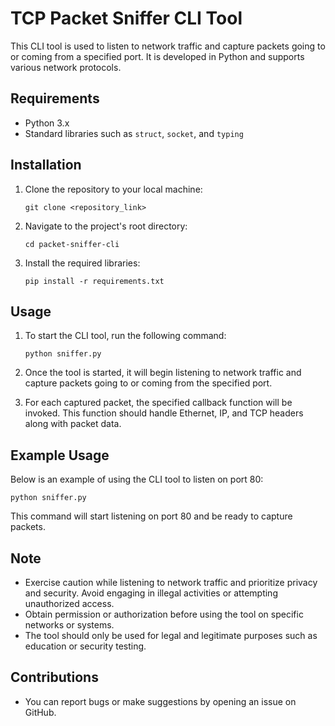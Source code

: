 # TCP Packet Sniffer CLI Tool

This CLI tool is used to listen to network traffic and capture packets going to or coming from a specified port. It is developed in Python and supports various network protocols.

## Requirements

- Python 3.x
- Standard libraries such as `struct`, `socket`, and `typing`

## Installation

1. Clone the repository to your local machine:

    ```
    git clone <repository_link>
    ```

2. Navigate to the project's root directory:

    ```
    cd packet-sniffer-cli
    ```

3. Install the required libraries:

    ```
    pip install -r requirements.txt
    ```

## Usage

1. To start the CLI tool, run the following command:

    ```
    python sniffer.py
    ```

2. Once the tool is started, it will begin listening to network traffic and capture packets going to or coming from the specified port.

3. For each captured packet, the specified callback function will be invoked. This function should handle Ethernet, IP, and TCP headers along with packet data.

## Example Usage

Below is an example of using the CLI tool to listen on port 80:

```
python sniffer.py
```

This command will start listening on port 80 and be ready to capture packets.

## Note

- Exercise caution while listening to network traffic and prioritize privacy and security. Avoid engaging in illegal activities or attempting unauthorized access.
- Obtain permission or authorization before using the tool on specific networks or systems.
- The tool should only be used for legal and legitimate purposes such as education or security testing.

## Contributions

- You can report bugs or make suggestions by opening an issue on GitHub.